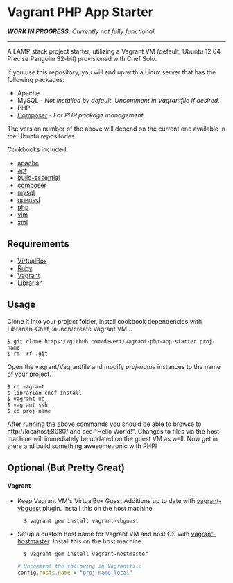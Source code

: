 # Vagrant PHP App Starter

***WORK IN PROGRESS.*** *Currently not fully functional.*

---

A LAMP stack project starter, utilizing a Vagrant VM (default: Ubuntu 12.04 Precise Pangolin 32-bit) provisioned with Chef Solo.

If you use this repository, you will end up with a Linux server that has the following packages:

* Apache
* MySQL - *Not installed by default. Uncomment in Vagrantfile if desired.*
* PHP 
* [Composer](http://getcomposer.org/) - *For PHP package management.*

The version number of the above will depend on the current one available in the Ubuntu repositories.

Cookbooks included:

* [apache](https://github.com/opscode-cookbooks/apache2)
* [apt](https://github.com/opscode-cookbooks/apt)
* [build-essential](https://github.com/opscode-cookbooks/build-essential)
* [composer](https://github.com/escapestudios/chef-composer)
* [mysql](https://github.com/opscode-cookbooks/mysql)
* [openssl](https://github.com/opscode-cookbooks/openssl)
* [php](https://github.com/opscode-cookbooks/php)
* [vim](https://github.com/opscode-cookbooks/vim)
* [xml](https://github.com/opscode-cookbooks/xml)

## Requirements

* [VirtualBox](https://www.virtualbox.org/)
* [Ruby](http://www.ruby-lang.org/en/)
* [Vagrant](http://vagrantup.com/)
* [Librarian](https://github.com/applicationsonline/librarian)

## Usage

Clone it into your project folder, install cookbook dependencies with Librarian-Chef, launch/create Vagrant VM...

    $ git clone https://github.com/devert/vagrant-php-app-starter proj-name
    $ rm -rf .git

Open the vagrant/Vagrantfile and modify *proj-name* instances to the name of your project.

    $ cd vagrant
    $ librarian-chef install
    $ vagrant up
    $ vagrant ssh
    $ cd proj-name

After running the above commands you should be able to browse to http://locahost:8080/ and see "Hello World!". Changes to files via the host machine will immediately be updated on the guest VM as well. Now get in there and build something awesometronic with PHP!

## Optional (But Pretty Great)

#### Vagrant
* Keep Vagrant VM's VirtualBox Guest Additions up to date with [vagrant-vbguest](https://github.com/dotless-de/vagrant-vbguest) plugin. Install this on the host machine.
		
		$ vagrant gem install vagrant-vbguest

* Setup a custom host name for Vagrant VM and host OS with [vagrant-hostmaster](https://github.com/mosaicxm/vagrant-hostmaster.git). Install this on the host machine.
	
		$ vagrant gem install vagrant-hostmaster

	```ruby
	# Uncomment the following in Vagrantfile
	config.hosts.name = "proj-name.local"
	```




